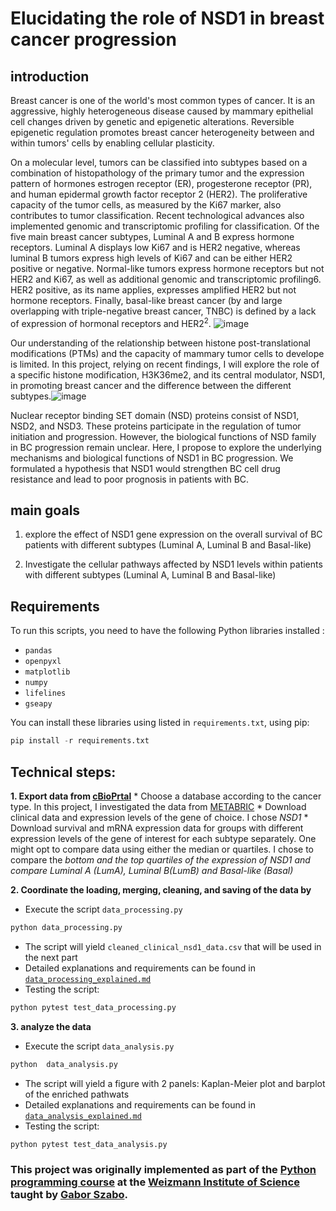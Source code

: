 # Elucidating the role of NSD1  in breast cancer  progression

##  introduction
Breast cancer is one of the world's most common types of cancer. It is an aggressive, highly heterogeneous disease caused by mammary epithelial cell changes driven by genetic and epigenetic alterations. Reversible epigenetic regulation promotes breast cancer heterogeneity between and within tumors' cells by enabling cellular plasticity. 

On a molecular level, tumors can be classified into subtypes based on a combination of histopathology of the primary tumor and the expression pattern of hormones estrogen receptor (ER), progesterone receptor (PR), and human epidermal growth factor receptor 2 (HER2). The proliferative capacity of the tumor cells, as measured by the Ki67 marker, also contributes to tumor classification. Recent technological advances also implemented genomic and transcriptomic profiling for classification. Of the five main breast cancer subtypes, Luminal A and B express hormone receptors. Luminal A displays low Ki67 and is HER2 negative, whereas luminal B tumors express high levels of Ki67 and can be either HER2 positive or negative. Normal-like tumors express hormone receptors but not HER2 and Ki67, as well as additional genomic and transcriptomic profiling6. HER2 positive, as its name applies, expresses amplified HER2 but not hormone receptors. Finally, basal-like breast cancer (by and large overlapping with triple-negative breast cancer, TNBC) is defined by a lack of expression of hormonal receptors and HER2<sup>2</sup>.
![image](https://github.com/roisiegelman/Project/assets/166688546/e3e723d3-6f10-4aa7-87ad-461efc3558ea)

Our understanding of the relationship between histone post-translational modifications (PTMs) and the capacity of mammary tumor cells to develope is limited. In this project, relying on recent findings, I will explore the role of a specific histone modification, H3K36me2, and its central modulator, NSD1, in promoting breast cancer and the difference between the different subtypes.![image](https://github.com/roisiegelman/Project/assets/166688546/898795ce-b799-4cec-89cc-2ca37f4a3c0b)

Nuclear receptor binding SET domain (NSD) proteins consist of NSD1, NSD2, and NSD3. These proteins participate in the regulation of tumor initiation and progression. However, the biological functions of NSD family  in BC progression remain unclear. 
Here, I propose to explore the underlying mechanisms and biological functions of NSD1 in BC progression. We formulated a hypothesis that NSD1 would strengthen BC cell drug resistance and lead to poor prognosis in patients with BC.

##  main goals

1.  explore the effect of NSD1 gene expression on the overall survival of BC patients with different subtypes (Luminal A, Luminal B and Basal-like)
  
2. Investigate the cellular pathways affected by NSD1 levels within patients with different subtypes (Luminal A, Luminal B and Basal-like)   

## Requirements
To run this scripts, you need to have the following Python libraries installed :

- `pandas`
- `openpyxl`
- `matplotlib`
- `numpy`
- `lifelines`
- `gseapy`

You can install these libraries using listed in `requirements.txt`, using pip:

```python
pip install -r requirements.txt
  ```

##  Technical steps:
**1. Export data from [cBioPrtal](https://www.cbioportal.org/)**
    * Choose a database according to the cancer type. In this project, I investigated the data from [METABRIC](https://www.cbioportal.org/study/summary?id=brca_metabric)
    * Download clinical data and expression levels of the gene of choice. I chose *NSD1*
    * Download survival and mRNA expression data for groups with different expression levels of the gene of interest for each subtype separately. One might opt to compare data using either the median or quartiles. 
      I chose to compare the *bottom and the top quartiles of the expression of NSD1 and compare Luminal A (LumA), Luminal B(LumB) and Basal-like (Basal)*

**2. Coordinate the loading, merging, cleaning, and saving of the data by** 
   * Execute the script `data_processing.py`
  ```python
python data_processing.py
```
   * The script will yield `cleaned_clinical_nsd1_data.csv` that will be used in the next part
   * Detailed explanations and requirements can be found in [`data_processing_explained.md`](https://github.com/roisiegelman/Project/blob/main/data_processing_explained.md)
   * Testing the script:
   ``` python
python pytest test_data_processing.py
```
**3. analyze the data**
 * Execute the script `data_analysis.py`
  ```python
python  data_analysis.py
```
   * The script will yield a figure with 2 panels: Kaplan-Meier plot and barplot of the enriched pathwats
   * Detailed explanations and requirements can be found in [`data_analysis_explained.md`](https://github.com/roisiegelman/Project/blob/main/data_analysis_explained.md)
   * Testing the script:
   ```python
python pytest test_data_analysis.py
```




### This project was originally implemented as part of the [Python programming course](https://github.com/szabgab/wis-python-course-2024-04) at the [Weizmann Institute of Science](https://www.weizmann.ac.il/) taught by [Gabor Szabo](https://szabgab.com/).
